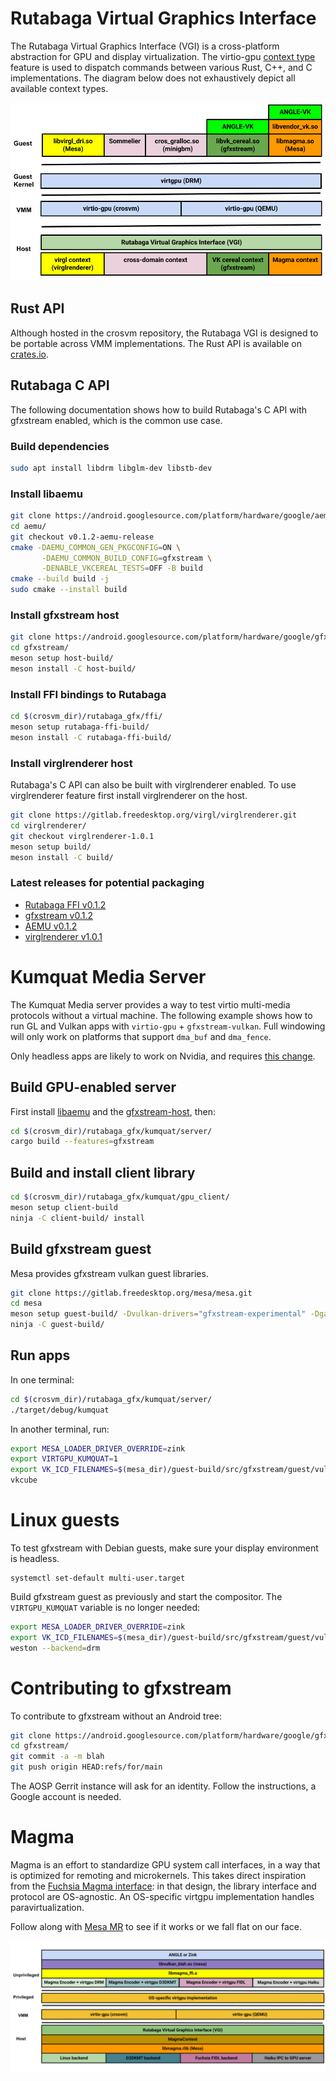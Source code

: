 # Rutabaga Virtual Graphics Interface

The Rutabaga Virtual Graphics Interface (VGI) is a cross-platform abstraction for GPU and display
virtualization. The virtio-gpu
[context type](https://www.phoronix.com/news/VirtIO-Linux-5.16-Ctx-Type) feature is used to dispatch
commands between various Rust, C++, and C implementations. The diagram below does not exhaustively
depict all available context types.

<!-- Image from https://goto.google.com/crosvm-rutabaga-diagram -->

![rutabaga diagram](images/rutabaga_gfx.png)

## Rust API

Although hosted in the crosvm repository, the Rutabaga VGI is designed to be portable across VMM
implementations. The Rust API is available on [crates.io](https://crates.io/crates/rutabaga_gfx).

## Rutabaga C API

The following documentation shows how to build Rutabaga's C API with gfxstream enabled, which is the
common use case.

### Build dependencies

```sh
sudo apt install libdrm libglm-dev libstb-dev
```

### Install libaemu

```sh
git clone https://android.googlesource.com/platform/hardware/google/aemu
cd aemu/
git checkout v0.1.2-aemu-release
cmake -DAEMU_COMMON_GEN_PKGCONFIG=ON \
       -DAEMU_COMMON_BUILD_CONFIG=gfxstream \
       -DENABLE_VKCEREAL_TESTS=OFF -B build
cmake --build build -j
sudo cmake --install build
```

### Install gfxstream host

```sh
git clone https://android.googlesource.com/platform/hardware/google/gfxstream
cd gfxstream/
meson setup host-build/
meson install -C host-build/
```

### Install FFI bindings to Rutabaga

```sh
cd $(crosvm_dir)/rutabaga_gfx/ffi/
meson setup rutabaga-ffi-build/
meson install -C rutabaga-ffi-build/
```

### Install virglrenderer host

Rutabaga's C API can also be built with virglrenderer enabled. To use virglrenderer feature first
install virglrenderer on the host.

```sh
git clone https://gitlab.freedesktop.org/virgl/virglrenderer.git
cd virglrenderer/
git checkout virglrenderer-1.0.1
meson setup build/
meson install -C build/
```

### Latest releases for potential packaging

- [Rutabaga FFI v0.1.2](https://crates.io/crates/rutabaga_gfx_ffi)
- [gfxstream v0.1.2](https://android.googlesource.com/platform/hardware/google/gfxstream/+/refs/tags/v0.1.2-gfxstream-release)
- [AEMU v0.1.2](https://android.googlesource.com/platform/hardware/google/aemu/+/refs/tags/v0.1.2-aemu-release)
- [virglrenderer v1.0.1](https://gitlab.freedesktop.org/virgl/virglrenderer/-/tree/virglrenderer-1.0.1)

# Kumquat Media Server

The Kumquat Media server provides a way to test virtio multi-media protocols without a virtual
machine. The following example shows how to run GL and Vulkan apps with `virtio-gpu` +
`gfxstream-vulkan`. Full windowing will only work on platforms that support `dma_buf` and
`dma_fence`.

Only headless apps are likely to work on Nvidia, and requires
[this change](https://crrev.com/c/5698371).

## Build GPU-enabled server

First install [libaemu](#install-libaemu) and the [gfxstream-host](#install-gfxstream-host), then:

```sh
cd $(crosvm_dir)/rutabaga_gfx/kumquat/server/
cargo build --features=gfxstream
```

## Build and install client library

```sh
cd $(crosvm_dir)/rutabaga_gfx/kumquat/gpu_client/
meson setup client-build
ninja -C client-build/ install
```

## Build gfxstream guest

Mesa provides gfxstream vulkan guest libraries.

```sh
git clone https://gitlab.freedesktop.org/mesa/mesa.git
cd mesa
meson setup guest-build/ -Dvulkan-drivers="gfxstream-experimental" -Dgallium-drivers="" -Dopengl=false
ninja -C guest-build/
```

## Run apps

In one terminal:

```sh
cd $(crosvm_dir)/rutabaga_gfx/kumquat/server/
./target/debug/kumquat
```

In another terminal, run:

```sh
export MESA_LOADER_DRIVER_OVERRIDE=zink
export VIRTGPU_KUMQUAT=1
export VK_ICD_FILENAMES=$(mesa_dir)/guest-build/src/gfxstream/guest/vulkan/gfxstream_vk_devenv_icd.x86_64.json
vkcube
```

# Linux guests

To test gfxstream with Debian guests, make sure your display environment is headless.

```
systemctl set-default multi-user.target
```

Build gfxstream guest as previously and start the compositor. The `VIRTGPU_KUMQUAT` variable is no
longer needed:

```sh
export MESA_LOADER_DRIVER_OVERRIDE=zink
export VK_ICD_FILENAMES=$(mesa_dir)/guest-build/src/gfxstream/guest/vulkan/gfxstream_vk_devenv_icd.x86_64.json
weston --backend=drm
```

# Contributing to gfxstream

To contribute to gfxstream without an Android tree:

```sh
git clone https://android.googlesource.com/platform/hardware/google/gfxstream
cd gfxstream/
git commit -a -m blah
git push origin HEAD:refs/for/main
```

The AOSP Gerrit instance will ask for an identity. Follow the instructions, a Google account is
needed.

# Magma

Magma is an effort to standardize GPU system call interfaces, in a way that is optimized for
remoting and microkernels. This takes direct inspiration from the
[Fuchsia Magma interface](https://fuchsia.dev/fuchsia-src/development/graphics/magma): in that
design, the library interface and protocol are OS-agnostic. An OS-specific virtgpu implementation
handles paravirtualization.

Follow along with [Mesa MR](https://gitlab.freedesktop.org/mesa/mesa/-/merge_requests/33190) to see
if it works or we fall flat on our face.

<!-- Image from Mesa MR -->

![magma diagram](images/magma.png)
